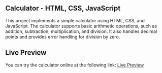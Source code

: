 ## Calculator - HTML, CSS, JavaScript

This project implements a simple calculator using HTML, CSS, and JavaScript. The calculator supports basic arithmetic operations, such as addition, subtraction, multiplication, and division. It also handles decimal points and provides error handling for division by zero.

## Live Preview
You can try the calculator online at the following link:
[Live Preview](https://melisamaria10.github.io/Calculator/)
